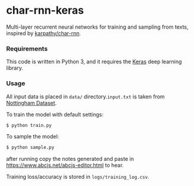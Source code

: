 # char-rnn-keras

Multi-layer recurrent neural networks for training and sampling from texts, inspired by [karpathy/char-rnn](https://github.com/karpathy/char-rnn).

### Requirements

This code is written in Python 3, and it requires the [Keras](https://keras.io) deep learning library.

### Usage

All input data is placed in `data/` directory.`input.txt` is taken from  [Nottingham Dataset](https://github.com/jukedeck/nottingham-dataset).

To train the model with default settings:
```bash
$ python train.py
```

To sample the model:
```bash
$ python sample.py
```

after running copy the notes generated and paste in https://www.abcjs.net/abcjs-editor.html to hear.


Training loss/accuracy is stored in `logs/training_log.csv`.

